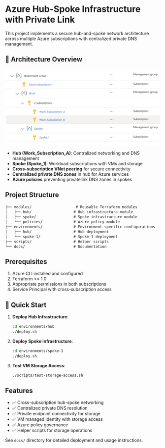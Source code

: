 # Azure Hub-Spoke Infrastructure with Private Link

This project implements a secure hub-and-spoke network architecture across multiple Azure subscriptions with centralized private DNS management.

## 🧠 Architecture Overview

![Subscription Structure](docs/images/subscriptions.png)

- **Hub (Work_Subscription_A)**: Centralized networking and DNS management
- **Spoke (Spoke_1)**: Workload subscriptions with VMs and storage
- **Cross-subscription VNet peering** for secure connectivity
- **Centralized private DNS zones** in hub for Azure services
- **Azure policies** preventing privatelink DNS zones in spokes

## Project Structure

```
├── modules/                    # Reusable Terraform modules
│   ├── hub/                   # Hub infrastructure module
│   ├── spoke/                 # Spoke infrastructure module
│   └── policies/              # Azure policy module
├── environments/              # Environment-specific configurations
│   ├── hub/                   # Hub deployment
│   └── spoke-1/               # Spoke-1 deployment
├── scripts/                   # Helper scripts
└── docs/                      # Documentation
```

## Prerequisites

1. Azure CLI installed and configured
2. Terraform >= 1.0
3. Appropriate permissions in both subscriptions
4. Service Principal with cross-subscription access

##  🚀 Quick Start

1. **Deploy Hub Infrastructure**:
   ```bash
   cd environments/hub
   ./deploy.sh
   ```

2. **Deploy Spoke Infrastructure**:
   ```bash
   cd environments/spoke-1
   ./deploy.sh
   ```

3. **Test VM Storage Access**:
   ```bash
   ./scripts/test-storage-access.sh
   ```

## Features

- ✅ Cross-subscription hub-spoke networking
- ✅ Centralized private DNS resolution
- ✅ Private endpoint connectivity for storage
- ✅ VM managed identity with storage access
- ✅ Azure policy governance
- ✅ Helper scripts for storage operations

See `docs/` directory for detailed deployment and usage instructions.